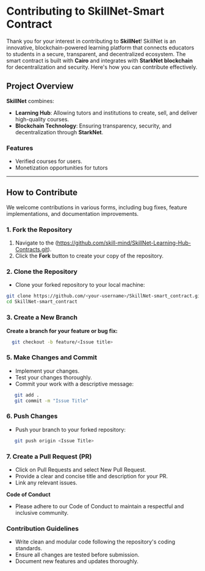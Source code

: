 

# Contributing to SkillNet-Smart Contract

Thank you for your interest in contributing to **SkillNet**! SkillNet is an innovative, blockchain-powered learning platform that connects educators to students in a secure, transparent, and decentralized ecosystem. The smart contract is built with **Cairo** and integrates with **StarkNet blockchain** for decentralization and security. Here's how you can contribute effectively.

## Project Overview

**SkillNet** combines:
- **Learning Hub**: Allowing tutors and institutions to create, sell, and deliver high-quality courses.
- **Blockchain Technology**: Ensuring transparency, security, and decentralization through **StarkNet**.

### Features
- Verified courses for users.
- Monetization opportunities for tutors

---

## How to Contribute

We welcome contributions in various forms, including bug fixes, feature implementations, and documentation improvements.

### 1. Fork the Repository
1. Navigate to the 
(https://github.com/skill-mind/SkillNet-Learning-Hub-Contracts.git).
2. Click the **Fork** button to create your copy of the repository.

### 2. Clone the Repository
- Clone your forked repository to your local machine:
```bash
git clone https://github.com/<your-username>/SkillNet-smart_contract.git
cd SkillNet-smart_contract
```


### 3. Create a New Branch

**Create a branch for your feature or bug fix:**
```bash
  git checkout -b feature/<Issue title>
```

### 5. Make Changes and Commit

- Implement your changes.
- Test your changes thoroughly.
- Commit your work with a descriptive message:

```bash
   git add .
   git commit -m "Issue Title"
```

### 6. Push Changes
 - Push your branch to your forked repository:

```bash
   git push origin <Issue Title>
```

### 7. Create a Pull Request (PR)

- Click on Pull Requests and select New Pull Request.
- Provide a clear and concise title and description for your PR.
- Link any relevant issues.

**Code of Conduct**

- Please adhere to our Code of Conduct to maintain a respectful and inclusive community.

### Contribution Guidelines
- Write clean and modular code following the repository's coding standards.
- Ensure all changes are tested before submission.
- Document new features and updates thoroughly.
